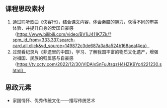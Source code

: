 ## 课程思政素材

1. 通过聆听歌曲《侠客行》，结合课文内容，体会秦腔的魅力，获得不同的审美体验，并提升自身的爱国自豪感（https://www.bilibili.com/video/BV1iJ411K7Zk/?spm_id_from=333.337.search-card.all.click&vd_source=149872c3de687a3a8a524b168aeaf4ea）
2. 过观看纪录片《非遗里的中国》，学习、了解我国丰富的物质文化遗产，增强对祖国、民族的归属感与自豪感（https://tv.cctv.com/2022/12/30/VIDAIxSnFuJtsqzH4HZK9Yc4221230.shtml）

## 思政元素

- 家国情怀、优秀传统文化——描写传统艺术
